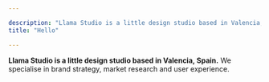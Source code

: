 ```yaml
---

description: "Llama Studio is a little design studio based in Valencia, Spain. We specialise in brand strategy, market research and user experience."
title: "Hello"

---
```


**Llama Studio is a little design studio based in Valencia,&nbsp;Spain.** We specialise in brand strategy, market research and user experience.